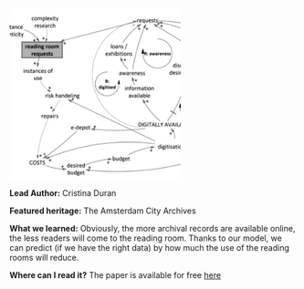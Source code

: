 <img src="images/archive.PNG?raw=true" width="300"/>

**Lead Author:** Cristina Duran

**Featured heritage:** The Amsterdam City Archives

**What we learned:** Obviously, the more archival records are available online, the less readers will come to the reading room. Thanks to our model, we can predict (if we have the right data) by how much the use of the reading rooms will reduce.

**Where can I read it?** The paper is available for free [here](https://www.tandfonline.com/doi/full/10.1080/17477778.2022.2128911)
